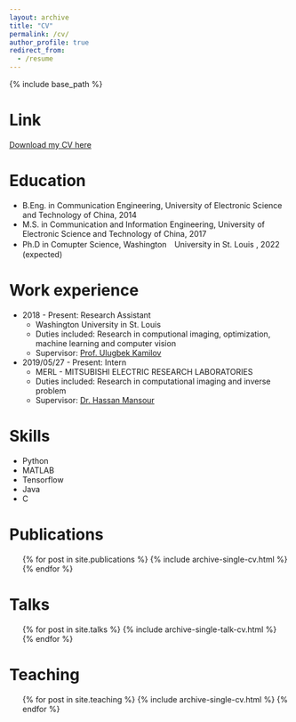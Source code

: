 ```yaml
---
layout: archive
title: "CV"
permalink: /cv/
author_profile: true
redirect_from:
  - /resume
---
```


{% include base_path %}


Link
======
[Download my CV here](https://xuxiaojian.github.io/files/xiaojianxu.pdf)

Education
======
* B.Eng. in Communication Engineering, University of Electronic Science and Technology of China, 2014
* M.S. in Communication and Information Engineering, University of Electronic Science and Technology of China, 2017
* Ph.D in Comupter Science, Washington　University in St. Louis , 2022 (expected)

Work experience
======

* 2018 - Present: Research Assistant
  * Washington University in St. Louis
  * Duties included: Research in computional imaging, optimization, machine learning and computer vision
  * Supervisor: [Prof. Ulugbek Kamilov](https://engineering.wustl.edu/Profiles/Pages/Ulugbek-Kamilov.aspx)
* 2019/05/27 - Present: Intern
  * MERL - MITSUBISHI ELECTRIC RESEARCH LABORATORIES
  * Duties included: Research in computational imaging and inverse problem
  * Supervisor: [Dr. Hassan Mansour](http://www.merl.com/people/mansour)
  
Skills
======
* Python
* MATLAB
* Tensorflow
* Java
* C

Publications
======
  <ul>{% for post in site.publications %}
    {% include archive-single-cv.html %}
  {% endfor %}</ul>
  
Talks
======
  <ul>{% for post in site.talks %}
    {% include archive-single-talk-cv.html %}
  {% endfor %}</ul>
  
Teaching
======
  <ul>{% for post in site.teaching %}
    {% include archive-single-cv.html %}
  {% endfor %}</ul>

<!---
Service and leadership
======
* Currently signed in to 43 different slack teams
--->

